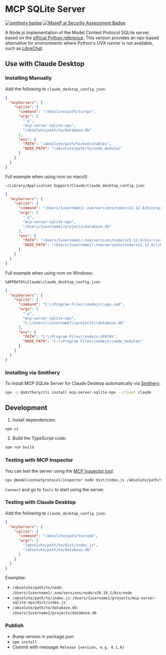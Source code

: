 # MCP SQLite Server

[![smithery badge](https://smithery.ai/badge/mcp-server-sqlite-npx)](https://smithery.ai/server/mcp-server-sqlite-npx) [![MseeP.ai Security Assessment Badge](https://mseep.net/mseep-audited.png)](https://mseep.ai/app/johnnyoshika-mcp-server-sqlite-npx)

A Node.js implementation of the Model Context Protocol SQLite server, based on the [official Python reference](https://github.com/modelcontextprotocol/servers/tree/main/src/sqlite). This version provides an npx-based alternative for environments where Python's UVX runner is not available, such as [LibreChat](https://github.com/danny-avila/LibreChat/issues/4876#issuecomment-2561363955).

## Use with Claude Desktop

### Installing Manually

Add the following to `claude_desktop_config.json`:

```json
{
  "mcpServers": {
    "sqlite": {
      "command": "/absolute/path/to/npx",
      "args": [
        "-y",
        "mcp-server-sqlite-npx",
        "/absolute/path/to/database.db"
      ],
      "env": {
        "PATH": "/absolute/path/to/executables",
        "NODE_PATH": "/absolute/path/to/node_modules"
      }
    }
  }
}
```

Full example when using nvm on macoS:

`~/Library/Application Support/Claude/claude_desktop_config.json`

```json
{
  "mcpServers": {
    "sqlite": {
      "command": "/Users/{username}/.nvm/versions/node/v22.12.0/bin/npx",
      "args": [
        "-y",
        "mcp-server-sqlite-npx",
        "/Users/{username}/projects/database.db"
      ],
      "env": {
        "PATH": "/Users/{username}/.nvm/versions/node/v22.12.0/bin:/usr/local/bin:/usr/bin:/bin",
        "NODE_PATH": "/Users/{username}/.nvm/versions/node/v22.12.0/lib/node_modules"
      }
    }
  }
}
```

Full example when using nvm on Windows:

`%APPDATA%\Claude\claude_desktop_config.json`

```json
{
  "mcpServers": {
    "sqlite": {
      "command": "C:\\Program Files\\nodejs\\npx.cmd",
      "args": [
        "-y",
        "mcp-server-sqlite-npx",
        "C:\\Users\\{username}\\projects\\database.db"
      ],
      "env": {
        "PATH": "C:\\Program Files\\nodejs;%PATH%",
        "NODE_PATH": "C:\\Program Files\\nodejs\\node_modules"
      }
    }
  }
}
```

### Installing via Smithery

To install MCP SQLite Server for Claude Desktop automatically via [Smithery](https://smithery.ai/server/mcp-server-sqlite-npx):

```bash
npx -y @smithery/cli install mcp-server-sqlite-npx --client claude
```

## Development

1. Install dependencies:

```bash
npm ci
```

2. Build the TypeScript code:

```bash
npm run build
```

### Testing with MCP Inspector

You can test the server using the [MCP Inspector tool](https://modelcontextprotocol.io/docs/tools/inspector):

```bash
npx @modelcontextprotocol/inspector node dist/index.js /absolute/path/to/database.db
```

`Connect` and go to `Tools` to start using the server.

### Testing with Claude Desktop

Add the following to `claude_desktop_config.json`:

```json
{
  "mcpServers": {
    "sqlite": {
      "command": "/absolute/path/to/node",
      "args": [
        "/absolute/path/to/dist/index.js",
        "/absolute/path/to/database.db"
      ]
    }
  }
}
```

Examples:

- `/absolute/path/to/node`: `/Users/{username}/.nvm/versions/node/v20.18.1/bin/node`
- `/absolute/path/to/index.js`: `/Users/{username}/projects/mcp-server-sqlite-npx/dist/index.js`
- `/absolute/path/to/database.db`: `/Users/{username}/projects/database.db`

### Publish

- Bump version in package.json
- `npm install`
- Commit with message: `Release {version, e.g. 0.1.6}`
